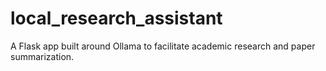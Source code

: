 # local_research_assistant
A Flask app built around Ollama to facilitate academic research and paper summarization.
